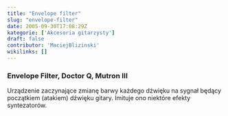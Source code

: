 ```yaml
---
title: "Envelope filter"
slug: "envelope-filter"
date: 2005-09-30T17:08:29Z
kategorie: ['Akcesoria gitarzysty']
draft: false
contributor: 'MaciejBlizinski'
wikilinks: []
---
```

### Envelope Filter, Doctor Q, Mutron III

Urządzenie zaczynające zmianę barwy każdego dźwięku na sygnał będący
początkiem (atakiem) dźwięku gitary. Imituje ono niektóre efekty
syntezatorów.

